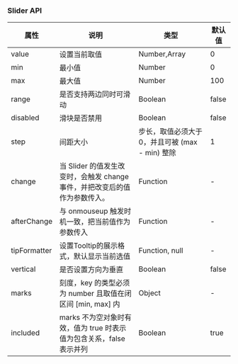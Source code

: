 ### Slider API
| 属性         | 说明                                                                       | 类型                                            | 默认值 |
| ------------ | -------------------------------------------------------------------------- | ----------------------------------------------- | ------ |
| value        | 设置当前取值                                                               | Number,Array                                    | 0      |
| min          | 最小值                                                                     | Number                                          | 0      |
| max          | 最大值                                                                     | Number                                          | 100    |
| range        | 是否支持两边同时可滑动                                                     | Boolean                                         | false  |
| disabled     | 滑块是否禁用                                                               | Boolean                                         | false  |
| step         | 间距大小                                                                   | 步长，取值必须大于 0，并且可被 (max - min) 整除 | 1      |
| change       | 当 Slider 的值发生改变时，会触发 change 事件，并把改变后的值作为参数传入。 | Function                                        | -      |
| afterChange  | 与 onmouseup 触发时机一致，把当前值作为参数传入                            | Function                                        | -      |
| tipFormatter | 设置Tooltip的展示格式，默认显示当前选值                                    | Function, null                                  | -      |
| vertical     | 是否设置方向为垂直                                                         | Boolean                                         | false  |
| marks        | 刻度，key 的类型必须为 number 且取值在闭区间 [min, max] 内                 | Object                                          | -      |
| included     | marks 不为空对象时有效，值为 true 时表示值为包含关系，false 表示并列       | Boolean                                         | true   |
